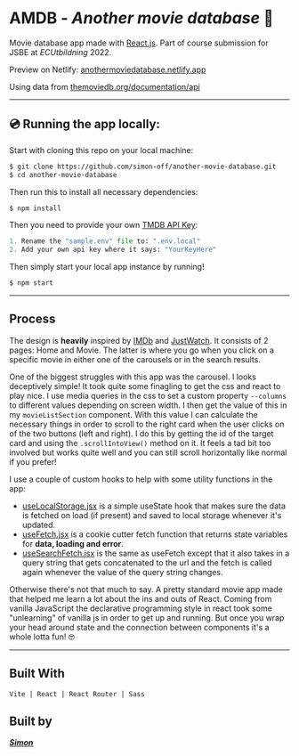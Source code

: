 # **AMDB** - _Another movie database_ 🎥

Movie database app made with [React.js](https://reactjs.org/). Part of course submission for JSBE at _ECUtbildning_ 2022.

Preview on Netlify: [anothermoviedatabase.netlify.app](https://anothermoviedatabase.netlify.app/)

Using data from [themoviedb.org/documentation/api](https://www.themoviedb.org/documentation/api)

---

## 💿 Running the app locally:

Start with cloning this repo on your local machine:

```sh
$ git clone https://github.com/simon-off/another-movie-database.git
$ cd another-movie-database
```

Then run this to install all necessary dependencies:

```sh
$ npm install
```

Then you need to provide your own [TMDB API Key](https://www.themoviedb.org/documentation/api):

```py
1. Rename the "sample.env" file to: ".env.local"
2. Add your own api key where it says: "YourKeyHere"
```

Then simply start your local app instance by running!

```sh
$ npm start
```

---

## Process

The design is **heavily** inspired by [IMDb](https://imdb.com/) and [JustWatch](https://www.justwatch.com/). It consists of 2 pages: Home and Movie. The latter is where you go when you click on a specific movie in either one of the carousels or in the search results.

One of the biggest struggles with this app was the carousel. I looks deceptively simple! It took quite some finagling to get the css and react to play nice. I use media queries in the css to set a custom property `--columns` to different values depending on screen width. I then get the value of this in my `movieListSection` component. With this value I can calculate the necessary things in order to scroll to the right card when the user clicks on of the two buttons (left and right). I do this by getting the id of the target card and using the `.scrollIntoView()` method on it. It feels a tad bit too involved but works quite well and you can still scroll horizontally like normal if you prefer!

I use a couple of custom hooks to help with some utility functions in the app:

- [useLocalStorage.jsx](./src/hooks/useLocalStorage.jsx) is a simple useState hook that makes sure the data is fetched on load (if present) and saved to local storage whenever it's updated.
- [useFetch.jsx](./src/hooks/useFetch.jsx) is a cookie cutter fetch function that returns state variables for **data, loading and error**.
- [useSearchFetch.jsx](./src/hooks/useSearchFetch.jsx) is the same as useFetch except that it also takes in a query string that gets concatenated to the url and the fetch is called again whenever the value of the query string changes.

Otherwise there's not that much to say. A pretty standard movie app made that helped me learn a lot about the ins and outs of React. Coming from vanilla JavaScript the declarative programming style in react took some "unlearning" of vanilla js in order to get up and running. But once you wrap your head around state and the connection between components it's a whole lotta fun! 🤓

---

## Built With

    Vite | React | React Router | Sass

## Built by

_**[Simon](https://github.com/simon-off/)**_
